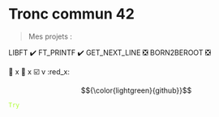 # Tronc commun 42
> Mes projets :

LIBFT :heavy_check_mark:
FT_PRINTF :heavy_check_mark:
GET_NEXT_LINE :negative_squared_cross_mark:
BORN2BEROOT :negative_squared_cross_mark:


:checkered_flag: x
:crossed_flags: x
:ballot_box_with_check: v
:red_x:


$${\color{lightgreen}{github}}$$

<code style="color : greenyellow">Try</code>

